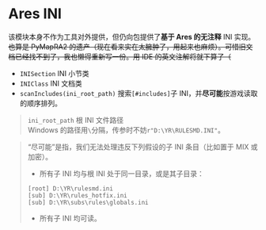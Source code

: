 # Ares INI

该模块本身不作为工具对外提供，但仍向包提供了**基于 Ares 的无注释** INI 实现。  
~~也算是 PyMapRA2 的遗产（现在看来实在太臃肿了，用起来也麻烦）。可惜旧文档已经找不到了，我也懒得重新写一份。用 IDE 的英文注解将就下算了（~~

- `INISection` INI 小节类
- `INIClass` INI 文档类
- `scanIncludes(ini_root_path)`
搜索`[#includes]`子 INI，并**尽可能**按游戏读取的顺序排列。

> `ini_root_path` 根 INI 文件路径  
Windows 的路径用`\`分隔，传参时不妨`r"D:\YR\RULESMD.INI"`。

> “尽可能”是指，我们无法处理违反下列假设的子 INI 条目（比如置于 MIX 或加密）。
> - 所有子 INI 均与根 INI 处于同一目录，或是其子目录：
> ```
> [root] D:\YR\rulesmd.ini
> [sub] D:\YR\rules_hotfix.ini
> [sub] D:\YR\subs\rules\globals.ini
> ```
> - 所有子 INI 均可读。